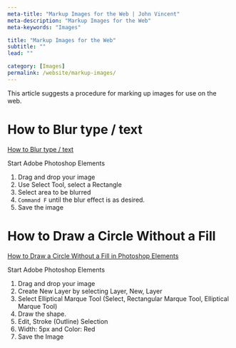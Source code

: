 ```yaml
---
meta-title: "Markup Images for the Web | John Vincent"
meta-description: "Markup Images for the Web"
meta-keywords: "Images"

title: "Markup Images for the Web"
subtitle: ""
lead: ""

category: [Images]
permalink: /website/markup-images/
---
```


This article suggests a procedure for marking up images for use on the web.

<!-- end -->

# How to Blur type / text

[How to Blur type / text](https://www.youtube.com/watch?v=jFYKCZd9BA8)

Start Adobe Photoshop Elements 

1. Drag and drop your image
2. Use Select Tool, select a Rectangle
3. Select area to be blurred
4. `Command F` until the blur effect is as desired.
5. Save the image


# How to Draw a Circle Without a Fill

[How to Draw a Circle Without a Fill in Photoshop Elements](https://www.youtube.com/watch?v=Xj4ED2W_fTQ)

Start Adobe Photoshop Elements 

1. Drag and drop your image
2. Create New Layer by selecting Layer, New, Layer
3. Select Elliptical Marque Tool (Select, Rectangular Marque Tool, Elliptical Marque Tool)
4. Draw the shape.
5. Edit, Stroke (Outline) Selection
6. Width: 5px and Color: Red
7. Save the Image


